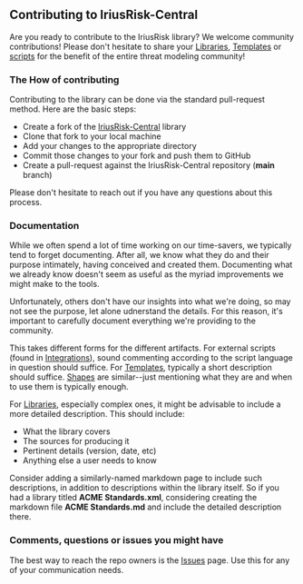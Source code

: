 ## Contributing to IriusRisk-Central

Are you ready to contribute to the IriusRisk library? We welcome community contributions! Please don't hesitate to share your [Libraries](Libraries/README.md), [Templates](Templates/README.md) or [scripts](Integrations/README.md) for the benefit of the entire threat modeling community!

### The How of contributing

Contributing to the library can be done via the standard pull-request method. Here are the basic steps:
* Create a fork of the [IriusRisk-Central](README.md) library
* Clone that fork to your local machine
* Add your changes to the appropriate directory
* Commit those changes to your fork and push them to GitHub
* Create a pull-request against the IriusRisk-Central repository (**main** branch)

Please don't hesitate to reach out if you have any questions about this process.

### Documentation

While we often spend a lot of time working on our time-savers, we typically tend to forget documenting. After all, we know what they do and their purpose intimately, having conceived and created them. Documenting what we already know doesn't seem as useful as the myriad improvements we might make to the tools.

Unfortunately, others don't have our insights into what we're doing, so may not see the purpose, let alone udnerstand the details. For this reason, it's important to carefully document everything we're providing to the community.

This takes different forms for the different artifacts. For external scripts (found in [Integrations](Integrations/README.md)), sound commenting according to the script language in question should suffice. For [Templates](Templates/README.md), typically a short description should suffice. [Shapes](Shapes/README.md) are similar--just mentioning what they are and when to use them is typically enough.

For [Libraries](Libraries/README.md), especially complex ones, it might be advisable to include a more detailed description. This should include:
* What the library covers
* The sources for producing it
* Pertinent details (version, date, etc)
* Anything else a user needs to know

Consider adding a similarly-named markdown page to include such descriptions, in addition to descriptions within the library itself. So if you had a library titled **ACME Standards.xml**, considering creating the markdown file **ACME Standards.md** and include the detailed description there.

### Comments, questions or issues you might have

The best way to reach the repo owners is the [Issues](/issues) page. Use this for any of your communication needs.